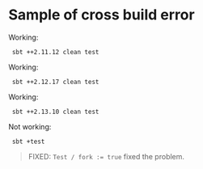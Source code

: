 # Sample of cross build error

Working:
```shell
 sbt ++2.11.12 clean test
```

Working:
```shell
 sbt ++2.12.17 clean test
```

Working:
```shell
 sbt ++2.13.10 clean test
```

Not working:
```shell
 sbt +test
```

> FIXED: `Test / fork := true` fixed the problem.

